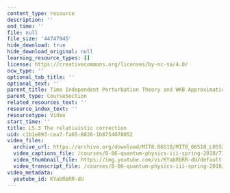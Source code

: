 ```yaml
---
content_type: resource
description: ''
end_time: ''
file: null
file_size: '44747945'
hide_download: true
hide_download_original: null
learning_resource_types: []
license: https://creativecommons.org/licenses/by-nc-sa/4.0/
ocw_type: ''
optional_tab_title: ''
optional_text: ''
parent_title: Time Independent Perturbation Theory and WKB Approximation
parent_type: CourseSection
related_resources_text: ''
resource_index_text: ''
resourcetype: Video
start_time: ''
title: L5.3 The relativistic correction
uid: c1b1e893-cea7-fa65-8826-1b8754078052
video_files:
  archive_url: https://archive.org/download/MIT8.06S18/MIT8_06S18_L05S3_300k.mp4
  video_captions_file: /courses/8-06-quantum-physics-iii-spring-2018/71e19b721e5e5ebaa269014cfa486032_KYabRbRR-dU.vtt
  video_thumbnail_file: https://img.youtube.com/vi/KYabRbRR-dU/default.jpg
  video_transcript_file: /courses/8-06-quantum-physics-iii-spring-2018/27804649d8a77da7ae025f841dad4bd0_KYabRbRR-dU.pdf
video_metadata:
  youtube_id: KYabRbRR-dU
---
```

